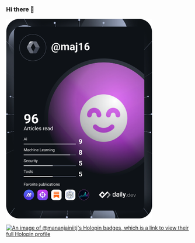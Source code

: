 ### Hi there 👋

<!--
**MananJain-IITJ/MananJain-IITJ** is a ✨ _special_ ✨ repository because its `README.md` (this file) appears on your GitHub profile.

Here are some ideas to get you started:

- 🔭 I’m currently working on ...
- 🌱 I’m currently learning ...
- 👯 I’m looking to collaborate on ...
- 🤔 I’m looking for help with ...
- 💬 Ask me about ...
- 📫 How to reach me: ...
- 😄 Pronouns: ...
- ⚡ Fun fact: ...
-->
<a href="https://app.daily.dev/DailyDevTips"><img src="https://github.com/MananJain-IITJ/MananJain-IITJ/blob/main/devcard.svg" width="400" alt="Manan's Dev Card"/></a>

[![An image of @mananjainiitj's Holopin badges, which is a link to view their full Holopin profile](https://holopin.me/mananjainiitj)](https://holopin.io/@mananjainiitj)
